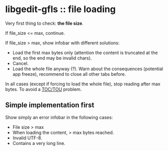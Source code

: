 libgedit-gfls :: file loading
=============================

Very first thing to check: **the file size**.

If file_size <= max, continue.

If file_size > max, show infobar with different solutions:
- Load the first max bytes only (attention the content is truncated at the end,
  so the end may be invalid chars).
- Cancel.
- Load the whole file anyway (?). Warn about the consequences (potential app
  freeze), recommend to close all other tabs before.

In all cases (except if forcing to load the whole file), stop reading after max
bytes. To avoid a
[TOC/TOU](https://en.wikipedia.org/wiki/Time-of-check_to_time-of-use)
problem.

Simple implementation first
---------------------------

Show simply an error infobar in the following cases:
- File size > max
- When loading the content, > max bytes reached.
- Invalid UTF-8.
- Contains a very long line.

